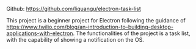 Github: https://github.com/liquangu/electron-task-list

This project is a beginner project for Electron following the guidance of
https://www.twilio.com/blog/an-introduction-to-building-desktop-applications-with-electron.
The functionalities of the project is a task list, with the capability of
showing a notification on the OS.
